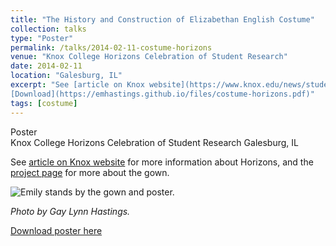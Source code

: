 ```yaml
---
title: "The History and Construction of Elizabethan English Costume"
collection: talks
type: "Poster"
permalink: /talks/2014-02-11-costume-horizons
venue: "Knox College Horizons Celebration of Student Research"
date: 2014-02-11
location: "Galesburg, IL"
excerpt: "See [article on Knox website](https://www.knox.edu/news/students-research-creative-works-in-the-spotlight) for more information about Horizons, and the [project page](https://emhastings.github.io/costuming/ind-study-gown/) for more about the gown.  
[Download](https://emhastings.github.io/files/costume-horizons.pdf)"
tags: [costume]
---
```


Poster  
Knox College Horizons Celebration of Student Research
Galesburg, IL

See [article on Knox website](https://www.knox.edu/news/students-research-creative-works-in-the-spotlight) for more information about Horizons, and the [project page](https://emhastings.github.io/costuming/ind-study-gown/) for more about the gown.

![Emily stands by the gown and poster.](https://emhastings.github.io/images/gown-horizons.jpg)

_Photo by Gay Lynn Hastings._

[Download poster here](https://emhastings.github.io/files/costume-horizons.pdf)
